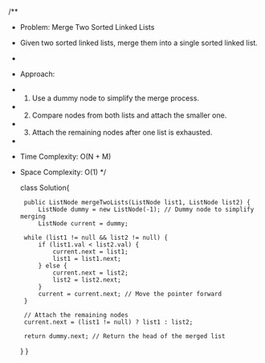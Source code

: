 /**
 * Problem: Merge Two Sorted Linked Lists
 * Given two sorted linked lists, merge them into a single sorted linked list.
 * 
 * Approach:
 * 1. Use a dummy node to simplify the merge process.
 * 2. Compare nodes from both lists and attach the smaller one.
 * 3. Attach the remaining nodes after one list is exhausted.
 * 
 * Time Complexity: O(N + M)
 * Space Complexity: O(1)
 */



   class Solution{

        public ListNode mergeTwoLists(ListNode list1, ListNode list2) {
            ListNode dummy = new ListNode(-1); // Dummy node to simplify merging
            ListNode current = dummy;

        while (list1 != null && list2 != null) {
            if (list1.val < list2.val) {
                current.next = list1;
                list1 = list1.next;
            } else {
                current.next = list2;
                list2 = list2.next;
            }
            current = current.next; // Move the pointer forward
        }

        // Attach the remaining nodes
        current.next = (list1 != null) ? list1 : list2;

        return dummy.next; // Return the head of the merged list
    }
}
